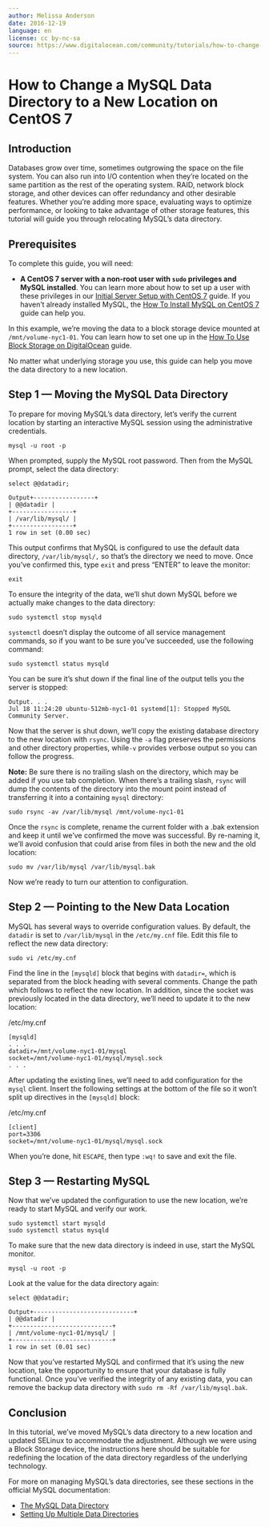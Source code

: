 ```yaml
---
author: Melissa Anderson
date: 2016-12-19
language: en
license: cc by-nc-sa
source: https://www.digitalocean.com/community/tutorials/how-to-change-a-mysql-data-directory-to-a-new-location-on-centos-7
---
```


# How to Change a MySQL Data Directory to a New Location on CentOS 7

## Introduction

Databases grow over time, sometimes outgrowing the space on the file system. You can also run into I/O contention when they’re located on the same partition as the rest of the operating system. RAID, network block storage, and other devices can offer redundancy and other desirable features. Whether you’re adding more space, evaluating ways to optimize performance, or looking to take advantage of other storage features, this tutorial will guide you through relocating MySQL’s data directory.

## Prerequisites

To complete this guide, you will need:

- **A CentOS 7 server with a non-root user with `sudo` privileges and MySQL installed**. You can learn more about how to set up a user with these privileges in our [Initial Server Setup with CentOS 7](initial-server-setup-with-centos-7) guide. If you haven’t already installed MySQL, the [How To Install MySQL on CentOS 7](how-to-install-mysql-on-centos-7) guide can help you.

In this example, we’re moving the data to a block storage device mounted at `/mnt/volume-nyc1-01`. You can learn how to set one up in the [How To Use Block Storage on DigitalOcean](how-to-use-block-storage-on-digitalocean) guide.

No matter what underlying storage you use, this guide can help you move the data directory to a new location.

## Step 1 — Moving the MySQL Data Directory

To prepare for moving MySQL’s data directory, let’s verify the current location by starting an interactive MySQL session using the administrative credentials.

    mysql -u root -p

When prompted, supply the MySQL root password. Then from the MySQL prompt, select the data directory:

    select @@datadir;

    Output+-----------------+
    | @@datadir |
    +-----------------+
    | /var/lib/mysql/ |
    +-----------------+
    1 row in set (0.00 sec)
    

This output confirms that MySQL is configured to use the default data directory, `/var/lib/mysql/,` so that’s the directory we need to move. Once you’ve confirmed this, type `exit` and press “ENTER” to leave the monitor:

    exit

To ensure the integrity of the data, we’ll shut down MySQL before we actually make changes to the data directory:

    sudo systemctl stop mysqld

`systemctl` doesn’t display the outcome of all service management commands, so if you want to be sure you’ve succeeded, use the following command:

    sudo systemctl status mysqld

You can be sure it’s shut down if the final line of the output tells you the server is stopped:

    Output. . .
    Jul 18 11:24:20 ubuntu-512mb-nyc1-01 systemd[1]: Stopped MySQL Community Server.

Now that the server is shut down, we’ll copy the existing database directory to the new location with `rsync`. Using the `-a` flag preserves the permissions and other directory properties, while`-v` provides verbose output so you can follow the progress.

**Note:** Be sure there is no trailing slash on the directory, which may be added if you use tab completion. When there’s a trailing slash, `rsync` will dump the contents of the directory into the mount point instead of transferring it into a containing `mysql` directory:

    sudo rsync -av /var/lib/mysql /mnt/volume-nyc1-01

Once the `rsync` is complete, rename the current folder with a .bak extension and keep it until we’ve confirmed the move was successful. By re-naming it, we’ll avoid confusion that could arise from files in both the new and the old location:

    sudo mv /var/lib/mysql /var/lib/mysql.bak

Now we’re ready to turn our attention to configuration.

## Step 2 — Pointing to the New Data Location

MySQL has several ways to override configuration values. By default, the `datadir` is set to `/var/lib/mysql` in the `/etc/my.cnf` file. Edit this file to reflect the new data directory:

    sudo vi /etc/my.cnf

Find the line in the `[mysqld]` block that begins with `datadir=`, which is separated from the block heading with several comments. Change the path which follows to reflect the new location. In addition, since the socket was previously located in the data directory, we’ll need to update it to the new location:

/etc/my.cnf 

    [mysqld]
    . . .
    datadir=/mnt/volume-nyc1-01/mysql
    socket=/mnt/volume-nyc1-01/mysql/mysql.sock
    . . .

After updating the existing lines, we’ll need to add configuration for the `mysql` client. Insert the following settings at the bottom of the file so it won’t split up directives in the `[mysqld]` block:

/etc/my.cnf 

    [client]
    port=3306
    socket=/mnt/volume-nyc1-01/mysql/mysql.sock

When you’re done, hit `ESCAPE`, then type `:wq!` to save and exit the file.

## Step 3 — Restarting MySQL

Now that we’ve updated the configuration to use the new location, we’re ready to start MySQL and verify our work.

    sudo systemctl start mysqld
    sudo systemctl status mysqld

To make sure that the new data directory is indeed in use, start the MySQL monitor.

    mysql -u root -p

Look at the value for the data directory again:

    select @@datadir;

    Output+----------------------------+
    | @@datadir |
    +----------------------------+
    | /mnt/volume-nyc1-01/mysql/ |
    +----------------------------+
    1 row in set (0.01 sec)

Now that you’ve restarted MySQL and confirmed that it’s using the new location, take the opportunity to ensure that your database is fully functional. Once you’ve verified the integrity of any existing data, you can remove the backup data directory with `sudo rm -Rf /var/lib/mysql.bak`.

## Conclusion

In this tutorial, we’ve moved MySQL’s data directory to a new location and updated SELinux to accommodate the adjustment. Although we were using a Block Storage device, the instructions here should be suitable for redefining the location of the data directory regardless of the underlying technology.

For more on managing MySQL’s data directories, see these sections in the official MySQL documentation:

- [The MySQL Data Directory](https://dev.mysql.com/doc/refman/5.7/en/data-directory.html)
- [Setting Up Multiple Data Directories](https://dev.mysql.com/doc/refman/5.7/en/multiple-data-directories.html)
